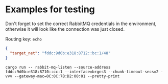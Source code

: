 # Examples for testing

Don't forget to set the correct RabbitMQ credentials in the environment, otherwise it will look like the
connection was just closed.

Routing key: `echo`

```json
{
  "target_net": "fddc:9d0b:e318:8712::bc:1/48"
}
```

`cargo run -- rabbit-mq-listen --source-address fddc:9d0b:e318:8710::cc:1 --interface=brgns3 --chunk-timeout-secs=2 -vvv --gateway-mac=0C:0C:7B:D2:00:01 --pretty-print`